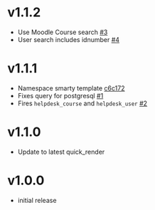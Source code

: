 # v1.1.2

- Use Moodle Course search [#3][3]
- User search includes idnumber [#4][4]

[3]: https://github.com/lsuits/helpdesk/issues/3
[4]: https://github.com/lsuits/helpdesk/issues/4

# v1.1.1

- Namespace smarty template [c6c172][c6c172]
- Fixes query for postgresql [#1][1]
- Fires `helpdesk_course` and `helpdesk_user` [#2][2]

[1]: https://github.com/lsuits/helpdesk/issues/1
[2]: https://github.com/lsuits/helpdesk/issues/2
[c6c172]: https://github.com/lsuits/helpdesk/commit/c6c1724f98f8f55080e1894fa122f92b2cc4f764

# v1.1.0

- Update to latest quick_render

# v1.0.0

- initial release
